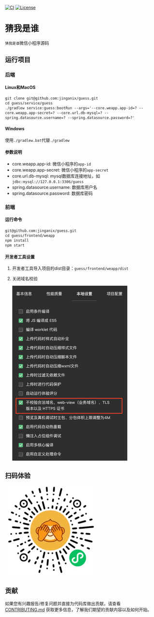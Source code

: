 [![CI](https://github.com/jinganix/guess/actions/workflows/ci.yml/badge.svg)](https://github.com/jinganix/guess/actions/workflows/ci.yml)
[![License](http://img.shields.io/:license-apache-brightgreen.svg)](http://www.apache.org/licenses/LICENSE-2.0.html)

# 猜我是谁

`猜我是谁`微信小程序源码

## 运行项目

### 后端

#### Linux和MacOS

```shell
git clone git@github.com:jinganix/guess.git
cd guess/service/guess
./gradlew service:guess:bootRun --args='--core.weapp.app-id=? --core.weapp.app-secret=? --core.url.db-mysql=? --spring.datasource.username=? --spring.datasource.password=?'
```

#### Windows

使用`./gradlew.bat`代替`./gradlew`

#### 参数说明

- core.weapp.app-id: 微信小程序的`app-id`
- core.weapp.app-secret: 微信小程序的`app-secret`
- core.url.db-mysql: mysql数据库连接地址，如`jdbc:mysql://127.0.0.1:3306/guess`
- spring.datasource.username: 数据库用户名
- spring.datasource.password: 数据库密码

### 前端

#### 运行命令

```shell
git@github.com:jinganix/guess.git
cd guess/frontend/weapp
npm install
npm start
```

#### 开发者工具设置

1. 开发者工具导入项目的dist目录：`guess/frontend/weapp/dist`
2. 关闭域名校验

   <img src="docs/devtools.setting.png" alt="Image" width="381" height="576">

## 扫码体验

<img src="docs/qrcode.jpg" alt="Image" width="300" height="300">

## 贡献

如果您有兴趣报告/修复问题并直接为代码库做出贡献，请查看 [CONTRIBUTING.md](CONTRIBUTING.md) 获取更多信息，了解我们期望的贡献内容以及如何开始。
